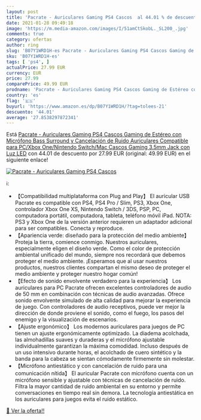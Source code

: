 ```yaml
---
layout: post
title: 'Pacrate - Auriculares Gaming PS4 Cascos  al 44.01 % de descuento'
date: 2021-01-28 09:49:18
image: 'https://m.media-amazon.com/images/I/51amCtSkobL._SL200_.jpg'
comments: true
category: ofertas
author: ring
slug: 'B07Y1WRD1H-es Pacrate - Auriculares Gaming PS4 Cascos Gaming de Estéreo...'
sku: 'B07Y1WRD1H-es'
tags: [ 'ps4', ]
actualPrice: 27.99 EUR
currency: EUR
price: 27.99
comparePrice: 49.99 EUR
prodname: 'Pacrate - Auriculares Gaming PS4 Cascos Gaming de Estéreo con Micrófono Bass Surround y Cancelación de Ruido Auriculares Compatible para PC/Xbox One/Nintendo Switch/Mac Cascos Gaming 3.5mm Jack con Luz LED'
country: 'es'
flag: '🇪🇸'
buyurl: 'https://www.amazon.es/dp/B07Y1WRD1H/?tag=tolees-21'
descuento: '44.01'
average: '27.8538297872341'
---
```


Está [Pacrate - Auriculares Gaming PS4 Cascos Gaming de Estéreo con Micrófono Bass Surround y Cancelación de Ruido Auriculares Compatible para PC/Xbox One/Nintendo Switch/Mac Cascos Gaming 3.5mm Jack con Luz LED](https://www.amazon.es/dp/B07Y1WRD1H/?tag=tolees-21) con 44.01 de descuento por 27.99 EUR (original: 49.99 EUR) en el siguiente enlace!

[![Pacrate - Auriculares Gaming PS4 Cascos ](https://m.media-amazon.com/images/I/51amCtSkobL._SL200_.jpg)](https://www.amazon.es/dp/B07Y1WRD1H/?tag=tolees-21)

ℹ️:

- 【Compatibilidad multiplataforma con Plug and Play】 El auricular USB Pacrate es compatible con PS4, PS4 Pro / Slim, PS3, Xbox One, controlador Xbox One XS, Nintendo Switch / 3DS, PSP, PC, computadora portátil, computadora, tableta, teléfono móvil iPad. NOTA: PS3 y Xbox One de la versión anterior requieren un adaptador adicional para ser compatibles. Conecta y reproduce.
- 【Apariencia verde: diseñado para la protección del medio ambiente】 Proteja la tierra, comience conmigo. Nuestros auriculares, especialmente eligen el diseño verde. Como el color de protección ambiental unificado del mundo, siempre nos recordará que debemos proteger el medio ambiente. ¡Esperamos que al usar nuestros productos, nuestros clientes compartan el mismo deseo de proteger el medio ambiente y proteger nuestro hogar común!
- 【Efecto de sonido envolvente verdadero para la experiencia】 Los auriculares para PC Pacrate ofrecen excelentes controladores de audio de 50 mm en combinación con técnicas de audio avanzadas. Ofrece sonido envolvente simulado de alta calidad para mejorar la experiencia de juego. Con controladores de audio receptivos, puede ver mejor la dirección de donde proviene el sonido, como el fuego, los pasos del enemigo y la visualización de escenarios.
- 【Ajuste ergonómico】 Los modernos auriculares para juegos de PC tienen un ajuste ergonómicamente optimizado. La diadema acolchada, las almohadillas suaves y duraderas y el micrófono ajustable individualmente garantizan la máxima comodidad. Incluso después de un uso intensivo durante horas, el acolchado de cuero sintético y la banda para la cabeza se sientan cómodamente firmemente sin molestar.
- 【Micrófono antiestático y con cancelación de ruido para una comunicación nítida】 El auricular Pacrate con micrófono cuenta con un micrófono sensible y ajustable con técnicas de cancelación de ruido. Filtra la mayor cantidad de ruido ambiental en su entorno y permite conversaciones en tiempo real sin demora. La tecnología antiestática en los auriculares para juegos evita el ruido estático.

[🛒 Ver la oferta!!](https://www.amazon.es/dp/B07Y1WRD1H/?tag=tolees-21)
